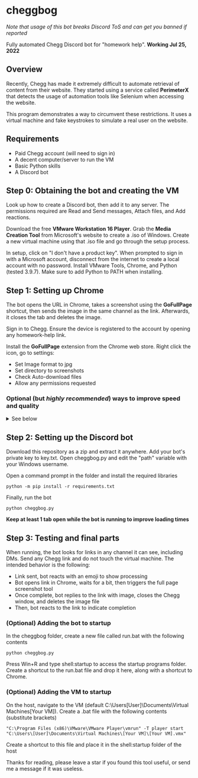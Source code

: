 # cheggbog

*Note that usage of this bot breaks Discord ToS and can get you banned if reported* 

Fully automated Chegg Discord bot for "homework help".
**Working Jul 25, 2022**

## Overview
Recently, Chegg has made it extremely difficult to automate retrieval of content from their website. They started using a service called **PerimeterX** that detects the usage of automation tools like Selenium when accessing the website.

This program demonstrates a way to circumvent these restrictions. It uses a virtual machine and fake keystrokes to simulate a real user on the website.

## Requirements
- Paid Chegg account (will need to sign in)
- A decent computer/server to run the VM
- Basic Python skills
- A Discord bot

## Step 0: Obtaining the bot and creating the VM
Look up how to create a Discord bot, then add it to any server. The permissions required are Read and Send messages, Attach files, and Add reactions.

Download the free **VMware Workstation 16 Player**. Grab the **Media Creation Tool** from Microsoft's website to create a .iso of Windows. Create a new virtual machine using that .iso file and go through the setup process.

In setup, click on "I don't have a product key". When prompted to sign in with a Microsoft account, disconnect from the internet to create a local account with no password. Install VMware Tools, Chrome, and Python (tested 3.9.7). Make sure to add Python to PATH when installing.

## Step 1: Setting up Chrome
The bot opens the URL in Chrome, takes a screenshot using the **GoFullPage** shortcut, then sends the image in the same channel as the link. Afterwards, it closes the tab and deletes the image.

Sign in to Chegg. Ensure the device is registered to the account by opening any homework-help link.

Install the **GoFullPage** extension from the Chrome web store. Right click the icon, go to settings:
- Set Image format to jpg
- Set directory to screenshots
- Check Auto-download files
- Allow any permissions requested

### Optional (but *highly recommended*) ways to improve speed and quality
<details>
  <summary>See below</summary>

Install Tampermonkey and add the following as a script to improve formatting
```javascript
// ==UserScript==
// @name         Clean Chegg Website
// @namespace    http://tampermonkey.net/
// @version      2.1
// @description  try to take over the world!
// @author       You
// @match        https://www.chegg.com/homework-help/*
// @icon         https://www.google.com/s2/favicons?domain=chegg.com
// @grant        none
// ==/UserScript==

(function() {
    'use strict';

    setTimeout(function(){
        let url = window.location.href.split('?')[0];
        // Case for Q&A pages
        if (url.includes("/homework-help/questions-and-answers/")) {
            // Main page formatting
            document.querySelector("#__next > div > div > div").style.margin = 0; // Removes auto centering of content
            document.querySelector("#chegg-main-content > form").remove(); // Removes the search box at the top of the page
            document.querySelector("#__next > div > div > div > header").remove(); // Removes the title bar at the top of the page
            document.querySelector("#chegg-main-content > div > div > div:nth-child(2)").remove(); // Removes the right sidebar
            document.querySelector("#__next > div > div:nth-child(2)").remove() // Removes the footer
            document.querySelector("#chegg-main-content > div > div > div > div > div:nth-child(3)").remove(); // Removes "Up next in your courses" above footer
            document.querySelector("#__next > div > div > nav").remove() // Removes side navigation bar

            // Details
            document.querySelector("#chegg-main-content > div > div > div > div > div:nth-child(1) > section > div > div > div:nth-child(2) > div").style.maxWidth = "none"; // Allows question text to be infinitely wide
            document.querySelector("#chegg-main-content").style.padding = "5px"; // Shrinks main content padding
            document.querySelector("#chegg-main-content > div > div").style.display = "inline" // Makes content fill entire width of the page (up to a max SET BELOW)
            document.querySelector("#chegg-main-content").style.width = "960px"; // Sets the width of the main content, change this according to the width of the window

            // Makes thumbs up/down more visible
            let e = document.querySelector("#chegg-main-content > div > div > div > div > div:nth-child(2) > section > div:nth-child(3) > div > div > div > div > div:nth-child(3) > div");
            if (e) {
                e.style.fontSize = "75px";
                e.querySelector("div > button:nth-child(1) > div").style.color = "red";
                e.querySelector("div > button:nth-child(2) > div").style.color = "red";
            }

            // Click "All Steps" for pages with steps
            let button = document.querySelector('#chegg-main-content > div > div > div > div > div:nth-child(2) > section > div:nth-child(3) > div > div > div > div > div > div:nth-child(2)');
            if (button) {
                button.click();
            }
        }

        // All other (textbook answers)
        else {
            document.querySelector(".chg-footer").remove() // Removes footer
            document.querySelector(".playerpages-right-content").remove() // Removes right sidebar
            document.querySelector("div[role='navigation']").remove() // Remove search and title bar
            document.querySelector(".chg-container").style.marginLeft = "0"; // Removes auto centering of content
            document.querySelector(".chg-container").style.paddingTop = "0"; // Removes padding on top of content
            document.querySelector(".chg-content").style.paddingBottom = "0"; // Removes padding below content
            document.querySelector(".chg-content").style.margin = "5px"; // Shrinks margins between edge and page
            document.querySelector(".chg-container").style.minWidth = "unset"; // Removes horizontal scrollbar by removing minimum width restriction
            document.querySelector(".csp-content").remove(); // Removes more footer content
            document.querySelector("oc-component[data-name='opencomponent-relatedcontent']").remove() // Removes related content section
            document.querySelector(".main").style.paddingBottom = "unset"; // Shrinks padding at bottom
            document.querySelector("div[id='solution-player-sdk']").style.marginBottom = "unset"; // Shrinks margin at bottom
            document.querySelector(".chg-container").style.minHeight = "unset"; // Shrinks total page height
            document.querySelector(".global-breadcrumb").style.width = "775px" // Forces breadcrumb text to certain width

        }

    }, 3000) // Increase this delay for slower internet connections and page loading times

})();
```

Change the VM resolution to something like 1600x1200 in Display Settings in Windows

</details>

## Step 2: Setting up the Discord bot
Download this repository as a zip and extract it anywhere. Add your bot's private key to key.txt. 
Open cheggbog.py and edit the "path" variable with your Windows username.

Open a command prompt in the folder and install the required libraries
```
python -m pip install -r requirements.txt
```

Finally, run the bot
```
python cheggbog.py
```
**Keep at least 1 tab open while the bot is running to improve loading times**

## Step 3: Testing and final parts
When running, the bot looks for links in any channel it can see, including DMs. Send any Chegg link and do not touch the virtual machine. The intended behavior is the following:
- Link sent, bot reacts with an emoji to show processing
- Bot opens link in Chrome, waits for a bit, then triggers the full page screenshot tool
- Once complete, bot replies to the link with image, closes the Chegg window, and deletes the image file
- Then, bot reacts to the link to indicate completion

### (Optional) Adding the bot to startup
In the cheggbog folder, create a new file called run.bat with the following contents
```
python cheggbog.py
```
Press Win+R and type shell:startup to access the startup programs folder. Create a shortcut to the run.bat file and drop it here, along with a shortcut to Chrome.

### (Optional) Adding the VM to startup
On the host, navigate to the VM (default C:\Users\[User]\Documents\Virtual Machines\[Your VM]).
Create a .bat file with the following contents (substitute brackets)
```
"C:\Program Files (x86)\VMware\VMware Player\vmrun" -T player start "C:\Users\[User]\Documents\Virtual Machines\[Your VM]\[Your VM].vmx"
```
Create a shortcut to this file and place it in the shell:startup folder of the host



Thanks for reading, please leave a star if you found this tool useful, or send me a message if it was useless.
